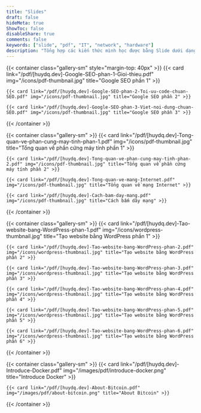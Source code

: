 ```yaml
---
title: "Slides"
draft: false
hideMeta: true
ShowToc: false
disableShare: true
comments: false
keywords: ["slide", "pdf", "IT", "network", "hardware"]
description: "Tổng hợp các kiến thức mình học được bằng Slide dưới dạng PDF"
---
```


{{< container class="gallery-sm" style="margin-top: 40px" >}}
    {{< card link="/pdf/[huydq.dev]-Google-SEO-phan-1-Gioi-thieu.pdf" img="/icons/pdf-thumbnail.jpg" title="Google SEO phần 1" >}}

    {{< card link="/pdf/[huydq.dev]-Google-SEO-phan-2-Toi-uu-code-chuan-SEO.pdf" img="/icons/pdf-thumbnail.jpg" title="Google SEO phần 2" >}}

    {{< card link="/pdf/[huydq.dev]-Google-SEO-phan-3-Viet-noi-dung-chuan-SEO.pdf" img="/icons/pdf-thumbnail.jpg" title="Google SEO phần 3" >}}
{{< /container >}}

{{< container class="gallery-sm" >}}
    {{< card link="/pdf/[huydq.dev]-Tong-quan-ve-phan-cung-may-tinh-phan-1.pdf" img="/icons/pdf-thumbnail.jpg" title="Tổng quan về phần cứng máy tính phần 1" >}}

    {{< card link="/pdf/[huydq.dev]-Tong-quan-ve-phan-cung-may-tinh-phan-2.pdf" img="/icons/pdf-thumbnail.jpg" title="Tổng quan về phần cứng máy tính phần 2" >}}

    {{< card link="/pdf/[huydq.dev]-Tong-quan-ve-mang-Internet.pdf" img="/icons/pdf-thumbnail.jpg" title="Tổng quan về mạng Internet" >}}

    {{< card link="/pdf/[huydq.dev]-Cach-bam-day-mang.pdf" img="/icons/pdf-thumbnail.jpg" title="Cách bấm dây mạng" >}}
{{< /container >}}

{{< container class="gallery-sm" >}}
    {{< card link="/pdf/[huydq.dev]-Tao-website-bang-WordPress-phan-1.pdf" img="/icons/wordpress-thumbnail.jpg" title="Tạo website bằng WordPress phần 1" >}}

    {{< card link="/pdf/[huydq.dev]-Tao-website-bang-WordPress-phan-2.pdf" img="/icons/wordpress-thumbnail.jpg" title="Tạo website bằng WordPress phần 2" >}}

    {{< card link="/pdf/[huydq.dev]-Tao-website-bang-WordPress-phan-3.pdf" img="/icons/wordpress-thumbnail.jpg" title="Tạo website bằng WordPress phần 3" >}}

    {{< card link="/pdf/[huydq.dev]-Tao-website-bang-WordPress-phan-4.pdf" img="/icons/wordpress-thumbnail.jpg" title="Tạo website bằng WordPress phần 4" >}}

    {{< card link="/pdf/[huydq.dev]-Tao-website-bang-WordPress-phan-5.pdf" img="/icons/wordpress-thumbnail.jpg" title="Tạo website bằng WordPress phần 5" >}}

    {{< card link="/pdf/[huydq.dev]-Tao-website-bang-WordPress-phan-6.pdf" img="/icons/wordpress-thumbnail.jpg" title="Tạo website bằng WordPress phần 6" >}}
{{< /container >}}

{{< container class="gallery-sm" >}}
    {{< card link="/pdf/[huydq.dev]-Introduce-Docker.pdf" img="/images/pdf/introduce-docker.png" title="Introduce Docker" >}}

    {{< card link="/pdf/[huydq.dev]-About-Bitcoin.pdf" img="/images/pdf/about-bitcoin.png" title="About Bitcoin" >}}
{{< /container >}}
